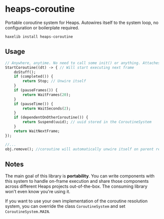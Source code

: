 # heaps-coroutine

Portable coroutine system for Heaps. Autowires itself to the system loop, no configuration or boilerplate required.

```
haxelib install heaps-coroutine
```

## Usage

```haxe
// Anywhere, anytime. No need to call some init() or anything. Attaches itself to the frame loop.
StartCoroutine((dt) -> { // Will start executing next frame
    doStuff();
    if (completed()) {
        return Stop; // Unwire itself
    }
    if (pauseFrames()) {
        return WaitFrames(20);
    }
    if (pauseTime()) {
        return WaitSeconds(2);
    }    
    if (dependentOnOtherCoroutine()) {
        return Suspend(uuid); // uuid stored in the CoroutineSystem
    }
    return WaitNextFrame;
});

//...
obj.remove(); //coroutine will automatically unwire itself on parent removal
```

## Notes

The main goal of this library is **portability**. You can write components with this system to handle on-frame execution and share those components across different Heaps projects out-of-the-box. The consuming library won't even know you're using it.

If you want to use your own implementation of the coroutine resolution system, you can override the class `CoroutineSystem` and set `CoroutineSystem.MAIN`.
